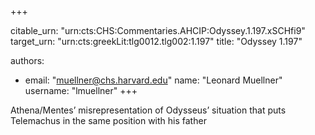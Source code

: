+++


citable_urn: "urn:cts:CHS:Commentaries.AHCIP:Odyssey.1.197.xSCHfi9"
target_urn: "urn:cts:greekLit:tlg0012.tlg002:1.197"
title: "Odyssey 1.197"

authors:
- email: "muellner@chs.harvard.edu"
  name: "Leonard Muellner"
  username: "lmuellner"
+++

<p>Athena/Mentes’ misrepresentation of Odysseus’ situation that puts Telemachus in the same position with his father</p>